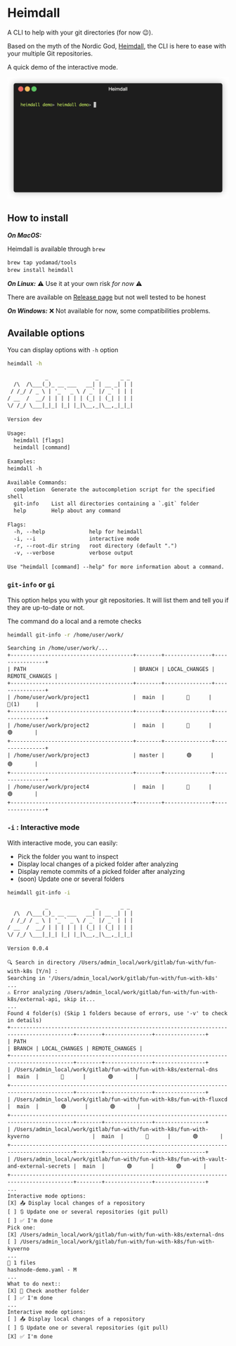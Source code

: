 # Heimdall

A CLI to help with your git directories (for now 😉).

Based on the myth of the Nordic God, [Heimdall](https://en.wikipedia.org/wiki/Heimdall), the CLI is here to ease with your multiple Git repositories.

A quick demo of the interactive mode.

![Simple demo](./assets/demo.gif)

## How to install

__*On MacOS:*__

Heimdall is available through `brew`

```bash
brew tap yodamad/tools
brew install heimdall
```

__*On Linux:*__ ⚠️ Use it at your own risk *for now* ⚠️

There are available on [Release page](https://github.com/yodamad/heimdall/releases) but not well tested to be honest

__*On Windows:*__ ❌ Not available for now, some compatibilities problems.

## Available options

You can display options with `-h` option

```bash
heimdall -h
```

```text
            _               _       _ _
  /\  /\___(_)_ __ ___   __| | __ _| | |
 / /_/ / _ \ | '_ ` _ \ / _` |/ _` | | |
/ __  /  __/ | | | | | | (_| | (_| | | |
\/ /_/ \___|_|_| |_| |_|\__,_|\__,_|_|_|

Version dev

Usage:
  heimdall [flags]
  heimdall [command]

Examples:
heimdall -h

Available Commands:
  completion  Generate the autocompletion script for the specified shell
  git-info    List all directories containing a `.git` folder
  help        Help about any command

Flags:
  -h, --help              help for heimdall
  -i, --i                 interactive mode
  -r, --root-dir string   root directory (default ".")
  -v, --verbose           verbose output

Use "heimdall [command] --help" for more information about a command.
```

### `git-info` or `gi`

This option helps you with your git repositories. It will list them and tell you if they are up-to-date or not.

The command do a local and a remote checks

```bash
heimdall git-info -r /home/user/work/
```

```shell
Searching in /home/user/work/...
+---------------------------------------+--------+---------------+----------------+
| PATH                                  | BRANCH | LOCAL_CHANGES | REMOTE_CHANGES |
+---------------------------------------+--------+---------------+----------------+
| /home/user/work/project1              |  main  |       🔴      |      🔴(1)     |
+---------------------------------------+--------+---------------+----------------+
| /home/user/work/project2              |  main  |       🔴      |       🟢       |
+---------------------------------------+--------+---------------+----------------+
| /home/user/work/project3              | master |       🟢      |       🟢       |
+---------------------------------------+--------+---------------+----------------+
| /home/user/work/project4              |  main  |       🔴      |       🟢       |
+---------------------------------------+--------+---------------+----------------+
```

### `-i` : Interactive mode

With interactive mode, you can easily:
* Pick the folder you want to inspect
* Display local changes of a picked folder after analyzing
* Display remote commits of a picked folder after analyzing
* (soon) Update one or several folders

```bash
heimdall git-info -i
```

```shell
            _               _       _ _
  /\  /\___(_)_ __ ___   __| | __ _| | |
 / /_/ / _ \ | '_ ` _ \ / _` |/ _` | | |
/ __  /  __/ | | | | | | (_| | (_| | | |
\/ /_/ \___|_|_| |_| |_|\__,_|\__,_|_|_|

Version 0.0.4

🔍 Search in directory /Users/admin_local/work/gitlab/fun-with/fun-with-k8s [Y/n] :
Searching in '/Users/admin_local/work/gitlab/fun-with/fun-with-k8s' ...
⚠️ Error analyzing /Users/admin_local/work/gitlab/fun-with/fun-with-k8s/external-api, skip it...
...
Found 4 folder(s) (Skip 1 folders because of errors, use '-v' to check in details)
+------------------------------------------------------------------------------------------+--------+---------------+----------------+
| PATH                                                                                     | BRANCH | LOCAL_CHANGES | REMOTE_CHANGES |
+------------------------------------------------------------------------------------------+--------+---------------+----------------+
| /Users/admin_local/work/gitlab/fun-with/fun-with-k8s/external-dns                        |  main  |       🔴      |       🟢       |
+------------------------------------------------------------------------------------------+--------+---------------+----------------+
| /Users/admin_local/work/gitlab/fun-with/fun-with-k8s/fun-with-fluxcd                     |  main  |       🟢      |       🟢       |
+------------------------------------------------------------------------------------------+--------+---------------+----------------+
| /Users/admin_local/work/gitlab/fun-with/fun-with-k8s/fun-with-kyverno                    |  main  |       🔴      |       🟢       |
+------------------------------------------------------------------------------------------+--------+---------------+----------------+
| /Users/admin_local/work/gitlab/fun-with/fun-with-k8s/fun-with-vault-and-external-secrets |  main  |       🟢      |       🟢       |
+------------------------------------------------------------------------------------------+--------+---------------+----------------+
...
Interactive mode options:
[X] 📤 Display local changes of a repository
[ ] 🔃 Update one or several repositories (git pull)
[ ] ✅ I'm done
Pick one:
[X] /Users/admin_local/work/gitlab/fun-with/fun-with-k8s/external-dns
[ ] /Users/admin_local/work/gitlab/fun-with/fun-with-k8s/fun-with-kyverno
...
🚦 1 files
hashnode-demo.yaml - M
...
What to do next::
[X] 🔄 Check another folder
[ ] ✅ I'm done
...
Interactive mode options:
[ ] 📤 Display local changes of a repository
[ ] 🔃 Update one or several repositories (git pull)
[X] ✅ I'm done
```
